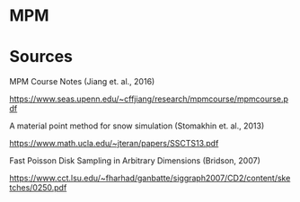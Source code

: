 # MPM

# Sources
MPM Course Notes (Jiang et. al., 2016)

https://www.seas.upenn.edu/~cffjiang/research/mpmcourse/mpmcourse.pdf

A material point method for snow simulation (Stomakhin et. al., 2013)

https://www.math.ucla.edu/~jteran/papers/SSCTS13.pdf

Fast Poisson Disk Sampling in Arbitrary Dimensions (Bridson, 2007)

https://www.cct.lsu.edu/~fharhad/ganbatte/siggraph2007/CD2/content/sketches/0250.pdf
